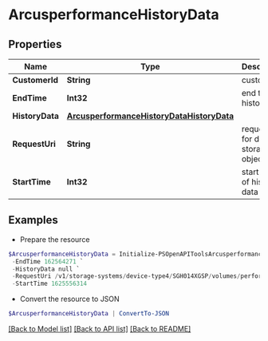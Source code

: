 # ArcusperformanceHistoryData
## Properties

Name | Type | Description | Notes
------------ | ------------- | ------------- | -------------
**CustomerId** | **String** | customerId | [optional] 
**EndTime** | **Int32** | end time of history data | [optional] 
**HistoryData** | [**ArcusperformanceHistoryDataHistoryData**](ArcusperformanceHistoryDataHistoryData.md) |  | [optional] 
**RequestUri** | **String** | requestUri for detailed storage object | [optional] 
**StartTime** | **Int32** | start time of history data | [optional] 

## Examples

- Prepare the resource
```powershell
$ArcusperformanceHistoryData = Initialize-PSOpenAPIToolsArcusperformanceHistoryData  -CustomerId fc5f41652a53497e88cdcebc715cc1cf `
 -EndTime 162564271 `
 -HistoryData null `
 -RequestUri /v1/storage-systems/device-type4/SGH014XGSP/volumes/performance-history `
 -StartTime 1625556314
```

- Convert the resource to JSON
```powershell
$ArcusperformanceHistoryData | ConvertTo-JSON
```

[[Back to Model list]](../README.md#documentation-for-models) [[Back to API list]](../README.md#documentation-for-api-endpoints) [[Back to README]](../README.md)

